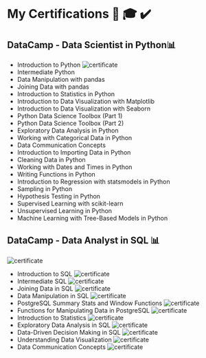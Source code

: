 # My Certifications 📜 🎓 ✔️

## DataCamp - Data Scientist in Python📊

* Introduction to Python
![certificate](/workspaces/codespaces-blank/certifications/certyfikat.png)
* Intermediate Python
* Data Manipulation with pandas
* Joining Data with pandas
* Introduction to Statistics in Python
* Introduction to Data Visualization with Matplotlib
* Introduction to Data Visualization with Seaborn
* Python Data Science Toolbox (Part 1)
* Python Data Science Toolbox (Part 2)
* Exploratory Data Analysis in Python
* Working with Categorical Data in Python
* Data Communication Concepts
* Introduction to Importing Data in Python
* Cleaning Data in Python
* Working with Dates and Times in Python
* Writing Functions in Python
* Introduction to Regression with statsmodels in Python
* Sampling in Python
* Hypothesis Testing in Python
* Supervised Learning with scikit-learn
* Unsupervised Learning in Python
* Machine Learning with Tree-Based Models in Python



## DataCamp - Data Analyst in SQL 📊

![certificate](/workspaces/codespaces-blank/certifications/certificateSQL.png)
* Introduction to SQL
![certificate](/workspaces/codespaces-blank/certifications/certificateSQL1.png)
* Intermediate SQL
![certificate](/workspaces/codespaces-blank/certifications/certificateSQL2png)
* Joining Data in SQL
![certificate](/workspaces/codespaces-blank/certifications/certificateSQL3.png)
* Data Manipulation in SQL
![certificate](/workspaces/codespaces-blank/certifications/certificateSQL4.png)
* PostgreSQL Summary Stats and Window Functions
![certificate](/workspaces/codespaces-blank/certifications/certificateSQL5.png)
* Functions for Manipulating Data in PostgreSQL
![certificate](/workspaces/codespaces-blank/certifications/certificateSQL6.png)
* Introduction to Statistics
![certificate](/workspaces/codespaces-blank/certifications/certificateSQL7.png)
* Exploratory Data Analysis in SQL
![certificate](/workspaces/codespaces-blank/certifications/certificateSQL8.png)
* Data-Driven Decision Making in SQL
![certificate](/workspaces/codespaces-blank/certifications/certificateSQL9.png)
* Understanding Data Visualization
![certificate](/workspaces/codespaces-blank/certifications/certificateSQL10.png)
* Data Communication Concepts
![certificate](/workspaces/codespaces-blank/certifications/certificateSQL11.png)





